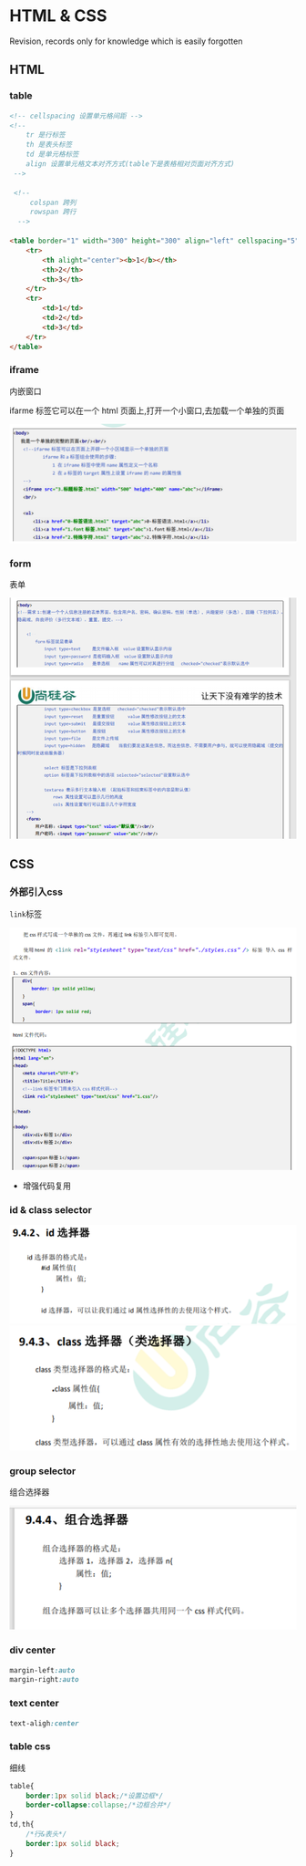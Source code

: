 # HTML & CSS

Revision, records only for knowledge which is easily forgotten

## HTML

### table

```html
<!-- cellspacing 设置单元格间距 -->
<!-- 
    tr 是行标签
    th 是表头标签
    td 是单元格标签
    align 设置单元格文本对齐方式(table下是表格相对页面对齐方式)
 -->

 <!-- 
     colspan 跨列
     rowspan 跨行
  -->

<table border="1" width="300" height="300" align="left" cellspacing="5">
    <tr>
        <th alight="center"><b>1</b></th>
        <th>2</th>
        <th>3</th>
    </tr>
    <tr>
        <td>1</td>
        <td>2</td>
        <td>3</td>
    </tr>
</table>
```

### iframe

内嵌窗口

ifarme 标签它可以在一个 html 页面上,打开一个小窗口,去加载一个单独的页面

![](/static/2020-09-27-22-02-12.png)

### form

表单

![](/static/2020-09-27-22-04-59.png)

## CSS

### 外部引入css

`link`标签

![](/static/2020-09-27-22-07-42.png)

- 增强代码复用

### id & class selector

![](/static/2020-09-27-22-09-18.png)
![](/static/2020-09-27-22-09-34.png)

### group selector

组合选择器

![](/static/2020-09-27-22-10-18.png)

### div center

```css
margin-left:auto
margin-right:auto
```

### text center

```css
text-aligh:center
```

### table css

细线

```css
table{
    border:1px solid black;/*设置边框*/
    border-collapse:collapse;/*边框合并*/
}
td,th{
    /*行&表头*/
    border:1px solid black;
}
```